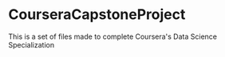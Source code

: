 # CourseraCapstoneProject
This is a set of files made to complete Coursera's Data Science Specialization
